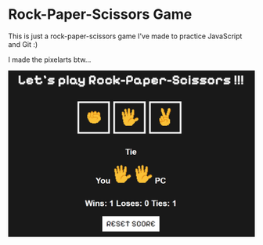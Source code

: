 # Rock-Paper-Scissors Game

This is just a rock-paper-scissors game I've made to practice JavaScript and Git :)

I made the pixelarts btw...

![screenshot](img/screenshot.png)